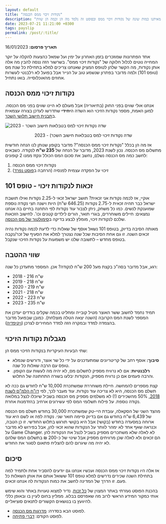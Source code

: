```yaml
---
layout: default
title: "נקודות זיכוי ממס הכנסה"
description: "שוויון בפני החוק? לא בפני מס הכנסה. לכל אחד ואחת מאיתנו כמות שונה של נקודות זיכוי ממס ובפוסט זה נלמד מה הן וכמה הן שוות"
date: 2023-07-21 11:21:00 +0300
tags: payslip
permalink: /post/:title/
---
```

**תאריך פרסום:** 16/01/2023

אחד הפתרונות שמוזכרים בזמן האחרון על ימין ועל שמאל כהצעות להקלה על יוקר המחייה נוטים לכלול חלוקה של "נקודות זיכוי ממס". בשרשור הזה ננסה להבין מה אלה אותן נקודות, מה הקשר שלהן לטופס המציק שאנחנו צריכים למלא בתחילת כל שנת מס (טופס 101) ולמה מדובר בפתרון שנשמע טוב על הנייר אבל בפועל לא רלבנטי לעשרות אחוזים מהאוכלוסייה. בואו נתחיל.

## נקודות זיכוי ממס הכנסה
אנחנו אולי שווים בפני החוק (בתיאוריה) אבל מעולם לא היינו שווים בפני מס הכנסה. למען האמת, מספר נקודות הזיכוי הוא השדה ה**יחידי** שתדרשו לעדכן בצורה עצמאית ב[תבנית חישוב תלושי השכר](https://drive.google.com/drive/folders/1JZmJg2pkD97mQ_fJOBcbuyMOiO_fFsCr?usp=sharing).

<img style="display: block; margin: auto;"
src="/assets/images/tax_points.png" alt="שדה נקודות זיכוי למס בטבלאות חישוב השכר - 2023" title="שדה נקודות זיכוי למס בטבלאות חישוב השכר - 2023">
<p style="text-align: center;">
שדה נקודות זיכוי למס בטבלאות חישוב השכר) - 2023
</p>

אז מה הן בכלל "נקודות זיכוי ממס הכנסה"? מדובר בקופון שנותן לנו הנחה חודשית מתשלום מס הכנסה. נכון לשנת 2023, מדובר על הנחה של **235 ש"ח** לנקודה. כשבאים לחשב כמה מס הכנסה נשלם, נחשב את סכום המס הכולל ונקזז ממנו 2 קופונים:

1. נקודות זיכוי ממס הכנסה
2. זיכוי על הפקדה עצמית לפנסיה (הרחבה ב[פוסט נפרד](../על-פנסיה-וזיכוי-המס-החבוי/))


## זכאות לנקודות זיכוי - טופס 101
אוקיי, אז לכמה נקודות אני זכאית? תושב ישראל זכאי ל-2.25 נקודות ואילו תושבת ישראל כבר תהיה זכאית ל-2.75 נקודות (646.25 ש"ח) היות וישנה חצי נקודה נוספת שמוענקת לנשים. כמו כל משחק, ניתן לצבור עוד נקודות לפי התחנה בחיים בה אנחנו נמצאים: חיילים משוחררים, בוגרי תואר, הורים לילדים קטנים וכו'. לחישוב הזכאות שלכם לנקודות זיכוי, מומלץ לבצע בדיקה ב[סימולטור של מס הכנסה](https://secapp.taxes.gov.il/srsimulatorNZ/#/simulator).


מאותה הסיבה בדיוק, בטופס 101 נשאל אוסף של שאלות כדי לדעת לכמה נקודות נהיה זכאים השנה. זו גם אחת הסיבות שכל שנה נצטרך למלא את הסעיף של זכר/נקבה בטופס מחדש – לתשובה שלנו יש משמעות על נקודות הזיכוי שנקבל.


## שווי ההטבה
רגע, אבל מדובר בסה"כ בקצת מעל 200 ש"ח לנקודה? אכן. המספר מתעדכן כל שנה:

* 2018 - 216 ש"ח
* 2019 - 218 ש"ח
* 2020 - 219 ש"ח
* 2021 - 218 ש"ח
* 2022 - 223 ש"ח
* 2023 - 235 ש"ח

תמיד נחמד לחשוב ששר האוצר מטיל קובייה ומחליט בכמה שקלים בודדים יעדכן את המספר לשנת המס הקרובה (השנה יצאה הטלה מוצלחת). כמובן שבפועל מדובר בהצמדה למדד ובמקרה הזה למדד המחירים לצרכן ([ויקיפדיה](https://he.wikipedia.org/wiki/%D7%A0%D7%A7%D7%95%D7%93%D7%AA_%D7%96%D7%99%D7%9B%D7%95%D7%99)).


## מגבלות נקודות הזיכוי
שתי הבעיות העיקריות בנקודות הזיכוי ממס הן:

* **סיבוך:** אוסף רחב של קריטריונים שמתעדכנים על ידי כל שר אוצר, ודורשים שנמלא טופס עם הרבה שאלות כל שנה.
* **רלבנטיות**: אם לא נרוויח מספיק לתשלום מס, לא יהיה מה לעשות עם הקופון. והרבה פעמים אם כן נרוויח מספיק, הנקודות יבלעו בשורה התחתונה של התלוש.

קצת מספרים להמחשה. חיילת משוחררת שמשתכרת 10,000 ש"ח לחודש גם ככה לא תשלם מס הכנסה, היא לא צריכה עוד נקודות. עוד מעבר לכך, לפי [דו"ח הלמ"ס לשנת 2018](https://www.cbs.gov.il/he/mediarelease/pages/2019/%D7%94%D7%9B%D7%A0%D7%A1%D7%95%D7%AA-%D7%91%D7%A8%D7%95%D7%98%D7%95-%D7%A9%D7%9C-%D7%A9%D7%9B%D7%99%D7%A8%D7%99%D7%9D-%D7%9E%D7%A1%D7%A7%D7%A8-%D7%94%D7%95%D7%A6%D7%90%D7%95%D7%AA-%D7%9E%D7%A9%D7%A7-%D7%94%D7%91%D7%99%D7%AA-2018.aspx), 50% מהשכירים (!) לא משלמים מספיק מס הכנסה בשביל שיוכלו לנצל במלואה נקודה נוספת. על פילוח תשלומי המס לפי עשירונים ארחיב בהזדמנות אחרת.


מהצד השני של הסקאלה, עובדת היי-טק שמשתכרת 30,000 בחודש תשלם מס הכנסה של 6,439 ש"ח בחודש גם אם בדיוק סיימה תואר שני. נקודה לפה או לשם היא עוד ארוחה במסעדה בחודש (בקושי) אבל היא בקושי תורגש בתלוש החודשי. זו כן הטבה, וכנראה שאף אחד לא ימהר לוותר על הנקודות שהוא זכאי להן, אבל בפירוש לא מדובר על Game Changer. לא לאלה שלא משתכרים מספיק בשביל לנצל את הנקודות להן הם זכאים ולא לאלה שכן מרוויחים מספיק אבל שינוי של כ-200 ₪ בתשלום המס שלהם לא יהיה מה שיגרום להם להצליח פתאום לסגור את החודש.


## סיכום
אז אלה היו נקודות זיכוי ממס הכנסה ועכשיו אנחנו גם יודעים להסביר אחת ולתמיד למה בתחילת השנה שכירים נדרשים למלא טופס 101 ששואל אותם את אותן השאלות כל פעם. זו הדרך של המדינה לחשב את כמות הנקודות לה אנחנו זכאים.


בהכנת הפוסט נעזרתי באתר המצוין של [כל זכות](https://www.kolzchut.org.il/he/%D7%A0%D7%A7%D7%95%D7%93%D7%95%D7%AA_%D7%96%D7%99%D7%9B%D7%95%D7%99_%D7%9E%D7%9E%D7%A1_%D7%94%D7%9B%D7%A0%D7%A1%D7%94). נדיר למצוא טעויות באתר והוא שימש אותי כמקור המידע הראשי לרוב מה שאפרסם בבלוג. ממליץ בחום לעיין בו ובאופן כללי להיוועץ בו בנושאים הקשורים לתנאים סוציאליים.

* לפוסט הבא בסדרה: [מדרגות מס הכנסה](../מדרגות-מס-הכנסה/).
* לפוסט הקודם: [דברי פתיחה](/about/).
